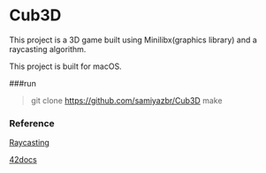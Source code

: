 
# Cub3D

This project is a 3D game built using Minilibx(graphics library) and a raycasting algorithm.

This project is built for macOS.

###run
> git clone https://github.com/samiyazbr/Cub3D
> make

### Reference

[Raycasting](https://permadi.com/1996/05/ray-casting-tutorial-table-of-contents/)

[42docs](https://harm-smits.github.io/42docs/projects/cub3d)

